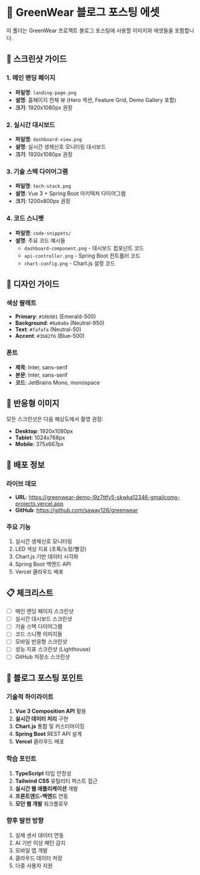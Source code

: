 # 📝 GreenWear 블로그 포스팅 에셋

이 폴더는 GreenWear 프로젝트 블로그 포스팅에 사용할 이미지와 에셋들을 포함합니다.

## 📸 스크린샷 가이드

### 1. 메인 랜딩 페이지
- **파일명**: `landing-page.png`
- **설명**: 홈페이지 전체 뷰 (Hero 섹션, Feature Grid, Demo Gallery 포함)
- **크기**: 1920x1080px 권장

### 2. 실시간 대시보드
- **파일명**: `dashboard-view.png`
- **설명**: 실시간 생체신호 모니터링 대시보드
- **크기**: 1920x1080px 권장

### 3. 기술 스택 다이어그램
- **파일명**: `tech-stack.png`
- **설명**: Vue 3 + Spring Boot 아키텍처 다이어그램
- **크기**: 1200x800px 권장

### 4. 코드 스니펫
- **파일명**: `code-snippets/`
- **설명**: 주요 코드 예시들
  - `dashboard-component.png` - 대시보드 컴포넌트 코드
  - `api-controller.png` - Spring Boot 컨트롤러 코드
  - `chart-config.png` - Chart.js 설정 코드

## 🎨 디자인 가이드

### 색상 팔레트
- **Primary**: `#10b981` (Emerald-500)
- **Background**: `#0a0a0a` (Neutral-950)
- **Text**: `#fafafa` (Neutral-50)
- **Accent**: `#3b82f6` (Blue-500)

### 폰트
- **제목**: Inter, sans-serif
- **본문**: Inter, sans-serif
- **코드**: JetBrains Mono, monospace

## 📱 반응형 이미지

모든 스크린샷은 다음 해상도에서 촬영 권장:
- **Desktop**: 1920x1080px
- **Tablet**: 1024x768px
- **Mobile**: 375x667px

## 🚀 배포 정보

### 라이브 데모
- **URL**: https://greenwear-demo-l9z7ttfy5-skwka12346-gmailcoms-projects.vercel.app
- **GitHub**: https://github.com/saway126/greenwear

### 주요 기능
1. 실시간 생체신호 모니터링
2. LED 색상 지표 (초록/노랑/빨강)
3. Chart.js 기반 데이터 시각화
4. Spring Boot 백엔드 API
5. Vercel 클라우드 배포

## 📋 체크리스트

- [ ] 메인 랜딩 페이지 스크린샷
- [ ] 실시간 대시보드 스크린샷
- [ ] 기술 스택 다이어그램
- [ ] 코드 스니펫 이미지들
- [ ] 모바일 반응형 스크린샷
- [ ] 성능 지표 스크린샷 (Lighthouse)
- [ ] GitHub 저장소 스크린샷

## 🎯 블로그 포스팅 포인트

### 기술적 하이라이트
1. **Vue 3 Composition API** 활용
2. **실시간 데이터 처리** 구현
3. **Chart.js** 통합 및 커스터마이징
4. **Spring Boot** REST API 설계
5. **Vercel** 클라우드 배포

### 학습 포인트
1. **TypeScript** 타입 안정성
2. **Tailwind CSS** 유틸리티 퍼스트 접근
3. **실시간 웹 애플리케이션** 개발
4. **프론트엔드-백엔드** 연동
5. **모던 웹 개발** 워크플로우

### 향후 발전 방향
1. 실제 센서 데이터 연동
2. AI 기반 이상 패턴 감지
3. 모바일 앱 개발
4. 클라우드 데이터 저장
5. 다중 사용자 지원
